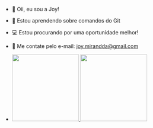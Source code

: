 - 💜 Oii, eu sou a Joy!
- 🌱 Estou aprendendo sobre comandos do Git
- 💻 Estou procurando por uma oportunidade melhor!
- 📲 Me contate pelo e-mail: joy.mirandda@gmail.com

- <div>
  <a href="https://github.com/joymirandda">
  <img height="180cm" src="https://github-readme-stats.vercel.app/api?username=joymirandda&show_icons=true&theme=dark&include_all_commits=true&count_private=true"/>
  <img height="180cm" src="https://github-readme-stats.vercel.app/api/top-langs/?username=joymirandda&layout=compact&langs_count=16&theme=dracula"/>
</div>

